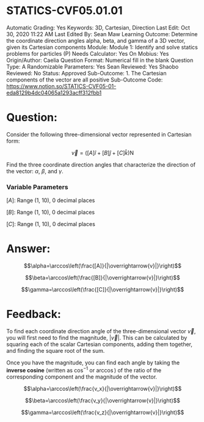 # STATICS-CVF05.01.01

Automatic Grading: Yes
Keywords: 3D, Cartesian, Direction
Last Edit: Oct 30, 2020 11:22 AM
Last Edited By: Sean Maw
Learning Outcome: Determine the coordinate direction angles alpha, beta, and gamma of a 3D vector, given its Cartesian components
Module: Module 1: Identify and solve statics problems for particles (P)
Needs Calculator: Yes
On Mobius: Yes
Origin/Author: Caelia
Question Format: Numerical fill in the blank
Question Type: A
Randomizable Parameters: Yes
Sean Reviewed: Yes
Shaobo Reviewed: No
Status: Approved
Sub-Outcome: 1. The Cartesian components of the vector are all positive
Sub-Outcome Code: https://www.notion.so/STATICS-CVF05-01-eda8129b4dc04065a1293acff312fbb1

# Question:

Consider the following three-dimensional vector represented in Cartesian form: 

$$\overrightarrow{v}=\left([A]\hat{i}+[B]\hat{j}+[C]\hat{k}\right) \mathrm{N}$$

Find the three coordinate direction angles that characterize the direction of the vector: $\alpha$, $\beta$, and $\gamma$.

### Variable Parameters

$[A]:$ Range (1, 10), 0 decimal places

$[B]:$ Range (1, 10), 0 decimal places

$[C]:$ Range (1, 10), 0 decimal places

# Answer:

$$\alpha=\arccos\left(\frac{[A]}{|\overrightarrow{v}|}\right)$$

$$\beta=\arccos\left(\frac{[B]}{|\overrightarrow{v}|}\right)$$

$$\gamma=\arccos\left(\frac{[C]}{|\overrightarrow{v}|}\right)$$

# Feedback:

To find each coordinate direction angle of the three-dimensional vector $\overrightarrow{v}$, you will first need to find the magnitude, $|\overrightarrow{v}|$. This can be calculated by squaring each of the scalar Cartesian components, adding them together, and finding the square root of the sum. 

Once you have the magnitude, you can find each angle by taking the **inverse cosine** (written as $\cos^{-1}$ or $\arccos$) of the ratio of the corresponding component and the magnitude of the vector. 

$$\alpha=\arccos\left(\frac{v_x}{|\overrightarrow{v}|}\right)$$

$$\beta=\arccos\left(\frac{v_y}{|\overrightarrow{v}|}\right)$$

$$\gamma=\arccos\left(\frac{v_z}{|\overrightarrow{v}|}\right)$$